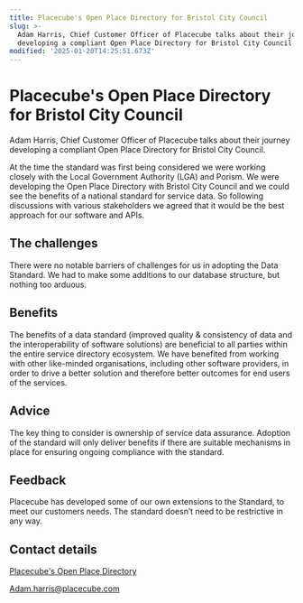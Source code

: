 ```yaml
---
title: Placecube's Open Place Directory for Bristol City Council
slug: >-
  Adam Harris, Chief Customer Officer of Placecube talks about their journey
  developing a compliant Open Place Directory for Bristol City Council.
modified: '2025-01-20T14:25:51.673Z'
---
```


# Placecube's Open Place Directory for Bristol City Council

Adam Harris, Chief Customer Officer of Placecube talks about their journey developing a compliant Open Place Directory for Bristol City Council.

At the time the standard was first being considered we were working closely with the Local Government Authority (LGA) and Porism. We were developing the Open Place Directory with Bristol City Council and we could see the benefits of a national standard for service data. So following discussions with various stakeholders we agreed that it would be the best approach for our software and APIs.

## The challenges

There were no notable barriers of challenges for us in adopting the Data Standard. We had to make some additions to our database structure, but nothing too arduous.

## Benefits

The benefits of a data standard (improved quality & consistency of data and the interoperability of software solutions) are beneficial to all parties within the entire service directory ecosystem. We have benefited from working with other like-minded organisations, including other software providers, in order to drive a better solution and therefore better outcomes for end users of the services.

## Advice

The key thing to consider is ownership of service data assurance. Adoption of the standard will only deliver benefits if there are suitable mechanisms in place for ensuring ongoing compliance with the standard.

## Feedback

Placecube has developed some of our own extensions to the Standard, to meet our customers needs. The standard doesn’t need to be restrictive in any way.

## Contact details

[Placecube's Open Place Directory](https://www.placecube.com/platforms/open-place-directory/)

Adam.harris@placecube.com
